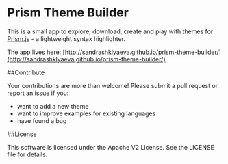 # Prism Theme Builder
This is a small app to explore, download, create and play with themes for [Prism.js](http://prismjs.com/) - a lightweight syntax highlighter.

The app lives here: [http://sandrashklyaeva.github.io/prism-theme-builder/](http://sandrashklyaeva.github.io/prism-theme-builder/)

##Contribute

Your contributions are more than welcome!
Please submit a pull request or report an issue if you:
 - want to add a new theme
 - want to improve examples for existing languages
 - have found a bug

##License

This software is licensed under the Apache V2 License. See the LICENSE file for details.
